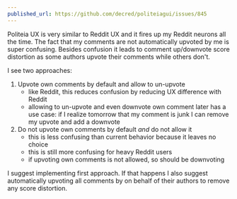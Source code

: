```yaml
---
published_url: https://github.com/decred/politeiagui/issues/845
---
```


Politeia UX is very similar to Reddit UX and it fires up my Reddit neurons all the time. The fact that my comments are not automatically upvoted by me is super confusing. Besides confusion it leads to comment up/downvote score distortion as some authors upvote their comments while others don't.

I see two approaches:

1. Upvote own comments by default and allow to un-upvote
   * like Reddit, this reduces confusion by reducing UX difference with Reddit
   * allowing to un-upvote and even downvote own comment later has a use case: if I realize tomorrow that my comment is junk I can remove my upvote and add a downvote
1. Do not upvote own comments by default _and_ do not allow it
   * this is less confusing than current behavior because it leaves no choice
   * this is still more confusing for heavy Reddit users
   * if upvoting own comments is not allowed, so should be downvoting

I suggest implementing first approach. If that happens I also suggest automatically upvoting all comments by on behalf of their authors to remove any score distortion.
